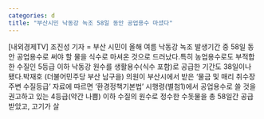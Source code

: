 ```yaml
---
categories: d
title: "부산시민 낙동강 녹조 58일 동안 공업용수 마셨다"
---
```

[내외경제TV] 조진성 기자 = 부산 시민이 올해 여름 낙동강 녹조 발생기간 중 58일 동안 공업용수로 써야 할 물을 식수로 마셔온 것으로 드러났다.특히 농업용수로도 부적합한 수질인 5등급 이하 낙동강 원수를 생활용수(식수 포함)로 공급한 기간도 38일이나 됐다.박재호 (더불어민주당 부산 남구을) 의원이 부산시에서 받은 ‘물금 및 매리 취수장 주변 수질등급’ 자료에 따르면 ‘환경정책기본법’ 시행령(별첨1)에서 공업용수로 쓸 것을 권고하고 있는 4등급(약간 나쁨) 이하 수질의 원수로 정수한 수돗물을 총 58일간 공급받았고, 고기가 살